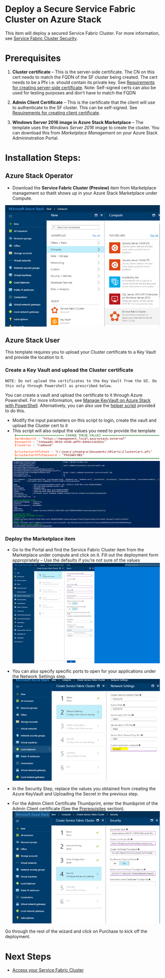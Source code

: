 # Deploy a Secure Service Fabric Cluster on Azure Stack
This item will deploy a secured Service Fabric Cluster. For more information, see [Service Fabric Cluster Security](https://docs.microsoft.com/en-us/azure/service-fabric/service-fabric-cluster-security).
# Prerequisites

1. **Cluster certificate** – This is the server-side certificate. The CN on this cert needs to match the FQDN of the SF cluster being created. The cert needs to be a Pfx i.e. should contain its private key. See [Requirements for creating server-side certificate](https://docs.microsoft.com/en-us/azure/service-fabric/service-fabric-cluster-security).
Note: Self-signed certs can also be used for testing purposes and don’t have to match the FQDN

2. **Admin Client Certificate** – This is the certificate that the client will use to authenticate to the SF cluster. This can be self-signed. See [Requirements for creating client certificate](https://docs.microsoft.com/en-us/azure/service-fabric/service-fabric-cluster-security).

3. **Windows Server 2016 image in Azure Stack Marketplace** – The template uses the _Windows Server 2016_ image to create the cluster. You can download this from _Marketplace Management_ on your Azure Stack Admininstration Portal.

# Installation Steps:
## Azure Stack Operator
- Download the **Service Fabric Cluster (Preview)** item from Marketplace management so thatit shows up in your Azure Stack Marketplace under Compute.

![Marketplace](images/Marketplace.png)

## Azure Stack User

This template requires you to upload your Cluster certificate to a Key Vault and provide the location to it.

### Create a Key Vault and upload the Cluster certificate
    NOTE: Do not upload the certificates to the Key Vault from the UI. Do this only through Powershell as prescribed below.

You can create a vault and upload the certificate to it through Azure Powershell. For more information, see [Manage KeyVault on Azure Stack with PowerShell](https://docs.microsoft.com/en-us/azure/azure-stack/user/azure-stack-kv-manage-powershell). 
Alternatively, you can also use the [helper script](scripts/Publish-SecretToVault.ps1) provided to do this.

- Modify the input parameters on this script to login, create the vault and upload the Cluster cert to it
- This script will also output the values you need to provide the template
![script Modifications](images/modifyscript.png)
![Publishing Certs to KV](images/publishcertstokv.png)

### Deploy the Marketplace item

- Go to the Portal and find the Service Fabric Cluster item from the Marketplace under compute and click on it. Fill out the deployment form appropriately – Use the defaults if you’re not sure of the values 
![Template UI](images/createSFTemplate.png)

- You can also specify specific ports to open for your applications under the Network Settings step.
    ![Open Ports](images/openPorts.png)

- In the Security Step, replace the values you obtained from creating the Azure KeyVault and Uploading the Secret in the previous step.

-  For the Admin Client Certificate Thumbprint, enter the thumbprint of the Admin Client certificate (See the [Prerequisites](#prerequisites) section).
    ![Filling out the Security Step](images/filledupsecurity.png)

Go through the rest of the wizard and click on Purchase to kick off the deployment.

# Next Steps
* [Access your Service Fabric Cluster](accessSFCluster.md)
